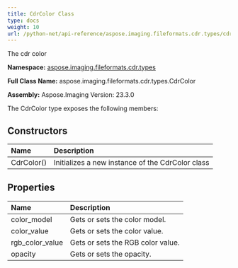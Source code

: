 ```yaml
---
title: CdrColor Class
type: docs
weight: 10
url: /python-net/api-reference/aspose.imaging.fileformats.cdr.types/cdrcolor/
---
```


The cdr color

**Namespace:** [aspose.imaging.fileformats.cdr.types](/imaging/python-net/api-reference/aspose.imaging.fileformats.cdr.types/)

**Full Class Name:** aspose.imaging.fileformats.cdr.types.CdrColor

**Assembly:**  Aspose.Imaging Version: 23.3.0

The CdrColor type exposes the following members:
## **Constructors**
|**Name**|**Description**|
| :- | :- |
|CdrColor()|Initializes a new instance of the CdrColor class|
## **Properties**
|**Name**|**Description**|
| :- | :- |
|color_model|Gets or sets the color model.|
|color_value|Gets or sets the color value.|
|rgb_color_value|Gets or sets the RGB color value.|
|opacity|Gets or sets the opacity.|
